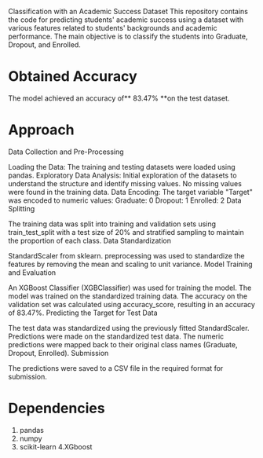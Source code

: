 Classification with an Academic Success Dataset
This repository contains the code for predicting students' academic success using a dataset with various features related to students' backgrounds and academic performance. The main objective is to classify the students into Graduate, Dropout, and Enrolled.

# Obtained Accuracy
The model achieved an accuracy of** 83.47% **on the test dataset.

# Approach
Data Collection and Pre-Processing

Loading the Data: The training and testing datasets were loaded using pandas.
Exploratory Data Analysis: Initial exploration of the datasets to understand the structure and identify missing values. No missing values were found in the training data.
Data Encoding: The target variable "Target" was encoded to numeric values:
Graduate: 0
Dropout: 1
Enrolled: 2
Data Splitting

The training data was split into training and validation sets using train_test_split with a test size of 20% and stratified sampling to maintain the proportion of each class.
Data Standardization

StandardScaler from sklearn. preprocessing was used to standardize the features by removing the mean and scaling to unit variance.
Model Training and Evaluation

An XGBoost Classifier (XGBClassifier) was used for training the model.
The model was trained on the standardized training data.
The accuracy on the validation set was calculated using accuracy_score, resulting in an accuracy of 83.47%.
Predicting the Target for Test Data

The test data was standardized using the previously fitted StandardScaler.
Predictions were made on the standardized test data.
The numeric predictions were mapped back to their original class names (Graduate, Dropout, Enrolled).
Submission

The predictions were saved to a CSV file in the required format for submission.
# Dependencies
1. pandas
2. numpy
3. scikit-learn
4.XGboost








